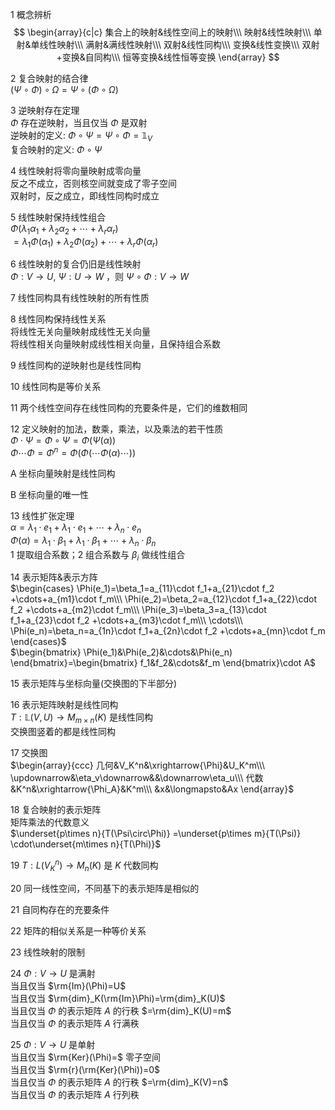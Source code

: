 1 概念辨析  
 $$ \begin{array}{c|c}  
集合上的映射&线性空间上的映射\\\  
映射&线性映射\\\  
单射&单线性映射\\\  
满射&满线性映射\\\  
双射&线性同构\\\  
变换&线性变换\\\  
双射+变换&自同构\\\  
恒等变换&线性恒等变换  
\end{array} $$   
  
2 复合映射的结合律  
 $(\Psi\circ\Phi)\circ\Omega=\Psi\circ(\Phi\circ\Omega)$   
  
3 逆映射存在定理  
 $\Phi$ 存在逆映射，当且仅当 $\Phi$ 是双射  
逆映射的定义:  $\Phi\circ\Psi=\Psi\circ\Phi=\mathbb{1}_V$   
复合映射的定义:  $\Phi\circ\Psi$   
  
4 线性映射将零向量映射成零向量  
反之不成立，否则核空间就变成了零子空间  
双射时，反之成立，即线性同构时成立  
  
5 线性映射保持线性组合  
 $\Phi(\lambda_1\alpha_1+\lambda_2\alpha_2+\cdots+\lambda_r\alpha_r)$   
 $=\lambda_1\Phi(\alpha_1)+\lambda_2\Phi(\alpha_2)+\cdots+\lambda_r\Phi(\alpha_r)$   
  
6 线性映射的复合仍旧是线性映射  
 $\Phi:V\to U,\ \Psi:U\to W$ ，则 $\Psi\circ\Phi:V\to W$   
  
7 线性同构具有线性映射的所有性质  
  
8 线性同构保持线性关系  
将线性无关向量映射成线性无关向量  
将线性相关向量映射成线性相关向量，且保持组合系数  
  
9 线性同构的逆映射也是线性同构  
  
10 线性同构是等价关系  
  
11 两个线性空间存在线性同构的充要条件是，它们的维数相同  
  
12 定义映射的加法，数乘，乘法，以及乘法的若干性质  
 $\Phi\cdot\Psi=\Phi\circ\Psi=\Phi(\Psi(\alpha))$   
 $\Phi\cdots\Phi=\Phi^n=\Phi(\Phi(\cdots\Phi(\alpha)\cdots))$   
  
A 坐标向量映射是线性同构  
  
B 坐标向量的唯一性  
  
13 线性扩张定理  
    $\alpha=\lambda_1\cdot e_1+\lambda_1\cdot e_1+\cdots+\lambda_n\cdot e_n$   
    $\Phi(\alpha)=\lambda_1\cdot\beta_1+\lambda_1\cdot\beta_1+\cdots+\lambda_n\cdot\beta_n$   
   1 提取组合系数；2 组合系数与 $\beta_i$ 做线性组合  
  
14 表示矩阵&表示方阵  
 $\begin{cases}  
\Phi(e_1)=\beta_1=a_{11}\cdot f_1+a_{21}\cdot f_2  
+\cdots+a_{m1}\cdot f_m\\\  
\Phi(e_2)=\beta_2=a_{12}\cdot f_1+a_{22}\cdot f_2  
+\cdots+a_{m2}\cdot f_m\\\  
\Phi(e_3)=\beta_3=a_{13}\cdot f_1+a_{23}\cdot f_2  
+\cdots+a_{m3}\cdot f_m\\\  
\cdots\\\  
\Phi(e_n)=\beta_n=a_{1n}\cdot f_1+a_{2n}\cdot f_2  
+\cdots+a_{mn}\cdot f_m  
\end{cases}$   
 $\begin{bmatrix}  
\Phi(e_1)&\Phi(e_2)&\cdots&\Phi(e_n)  
\end{bmatrix}=\begin{bmatrix}  
f_1&f_2&\cdots&f_m  
\end{bmatrix}\cdot A$   
  
15 表示矩阵与坐标向量(交换图的下半部分)  
  
16 表示矩阵映射是线性同构  
    $T:\mathbb{L}(V,U)\to M_{m\times n}(K)$ 是线性同构  
   交换图竖着的都是线性同构  
  
17 交换图  
 $\begin{array}{ccc}  
几何&V_K^n&\xrightarrow{\Phi}&U_K^m\\\  
\updownarrow&\eta_v\downarrow&&\downarrow\eta_u\\\  
代数&K^n&\xrightarrow{\Phi_A}&K^m\\\  
&x&\longmapsto&Ax  
\end{array}$   
  
18 复合映射的表示矩阵  
   矩阵乘法的代数意义  
    $\underset{p\times n}{T(\Psi\circ\Phi)}  
=\underset{p\times m}{T(\Psi)}  
\cdot\underset{m\times n}{T(\Phi)}$   
  
19  $T:L(V_K^n)\to M_n(K)$ 是 $K$ 代数同构  
  
20 同一线性空间，不同基下的表示矩阵是相似的  
  
21 自同构存在的充要条件  
  
22 矩阵的相似关系是一种等价关系  
  
23 线性映射的限制  
  
24  $\Phi:V\to U$ 是满射  
  当且仅当 $\rm{Im}(\Phi)=U$   
  当且仅当 $\rm{dim}_K(\rm{Im}\Phi)=\rm{dim}_K(U)$   
  当且仅当 $\Phi$ 的表示矩阵 $A$ 的行秩 $=\rm{dim}_K(U)=m$   
  当且仅当 $\Phi$ 的表示矩阵 $A$ 行满秩  
  
25  $\Phi:V\to U$ 是单射  
  当且仅当 $\rm{Ker}(\Phi)=$ 零子空间  
  当且仅当 $\rm{r}(\rm{Ker}(\Phi))=0$   
  当且仅当 $\Phi$ 的表示矩阵 $A$ 的行秩 $=\rm{dim}_K(V)=n$   
  当且仅当 $\Phi$ 的表示矩阵 $A$ 行列秩  
  
  
     
  
  
  
